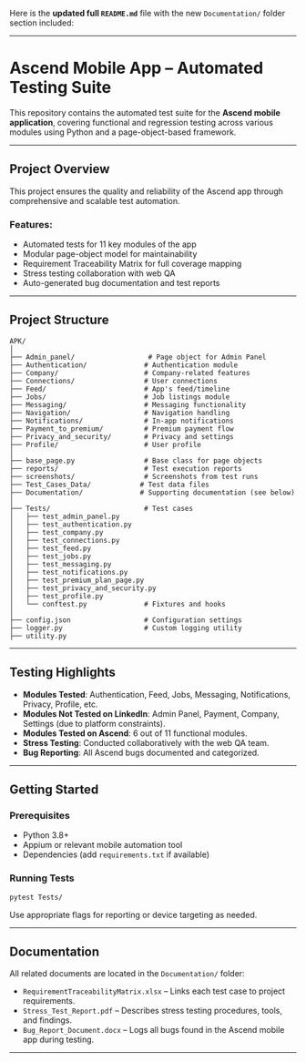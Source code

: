 Here is the **updated full `README.md`** file with the new `Documentation/` folder section included:

---

# Ascend Mobile App – Automated Testing Suite

This repository contains the automated test suite for the **Ascend mobile application**, covering functional and regression testing across various modules using Python and a page-object-based framework.

---

## Project Overview

This project ensures the quality and reliability of the Ascend app through comprehensive and scalable test automation.

### Features:

* Automated tests for 11 key modules of the app
* Modular page-object model for maintainability
* Requirement Traceability Matrix for full coverage mapping
* Stress testing collaboration with web QA
* Auto-generated bug documentation and test reports

---

## Project Structure

```
APK/
│
├── Admin_panel/                  # Page object for Admin Panel
├── Authentication/              # Authentication module
├── Company/                     # Company-related features
├── Connections/                 # User connections
├── Feed/                        # App's feed/timeline
├── Jobs/                        # Job listings module
├── Messaging/                   # Messaging functionality
├── Navigation/                  # Navigation handling
├── Notifications/               # In-app notifications
├── Payment_to_premium/          # Premium payment flow
├── Privacy_and_security/        # Privacy and settings
├── Profile/                     # User profile
│
├── base_page.py                 # Base class for page objects
├── reports/                     # Test execution reports
├── screenshots/                 # Screenshots from test runs
├── Test_Cases_Data/            # Test data files
├── Documentation/              # Supporting documentation (see below)
│
├── Tests/                       # Test cases
│   ├── test_admin_panel.py
│   ├── test_authentication.py
│   ├── test_company.py
│   ├── test_connections.py
│   ├── test_feed.py
│   ├── test_jobs.py
│   ├── test_messaging.py
│   ├── test_notifications.py
│   ├── test_premium_plan_page.py
│   ├── test_privacy_and_security.py
│   ├── test_profile.py
│   └── conftest.py              # Fixtures and hooks
│
├── config.json                  # Configuration settings
├── logger.py                    # Custom logging utility
├── utility.py                  
```

---

## Testing Highlights

* **Modules Tested**: Authentication, Feed, Jobs, Messaging, Notifications, Privacy, Profile, etc.
* **Modules Not Tested on LinkedIn**: Admin Panel, Payment, Company, Settings (due to platform constraints).
* **Modules Tested on Ascend**: 6 out of 11 functional modules.
* **Stress Testing**: Conducted collaboratively with the web QA team.
* **Bug Reporting**: All Ascend bugs documented and categorized.

---

## Getting Started

### Prerequisites

* Python 3.8+
* Appium or relevant mobile automation tool
* Dependencies (add `requirements.txt` if available)

### Running Tests

```bash
pytest Tests/
```

Use appropriate flags for reporting or device targeting as needed.

---

## Documentation

All related documents are located in the `Documentation/` folder:

* `RequirementTraceabilityMatrix.xlsx` – Links each test case to project requirements.
* `Stress_Test_Report.pdf` – Describes stress testing procedures, tools, and findings.
* `Bug_Report_Document.docx` – Logs all bugs found in the Ascend mobile app during testing.

---



